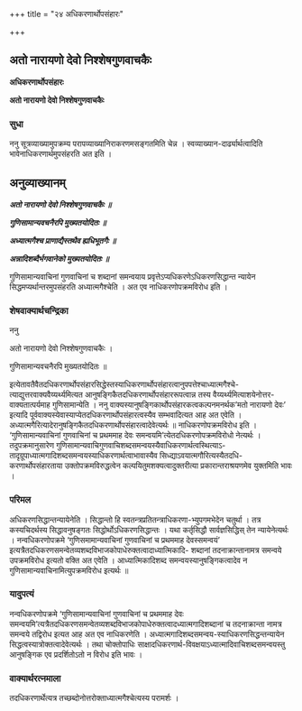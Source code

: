 +++
title = "२४ अधिकरणार्थोपसंहारः"

+++


## अतो नारायणो देवो निश्शेषगुणवाचकैः

**अधिकरणार्थोपसंहारः**

**अतो नारायणो देवो निश्शेषगुणवाचकैः**

### **सुधा**

ननु सूत्रव्याख्यामुपक्रम्य परापव्याख्यानिराकरणमसङ्गतमिति चेन्न । स्वव्याख्यान-दार्ढ्यार्थत्वादिति भावेनाधिकरणार्थमुपसंहरति अत इति ।

## **अनुव्याख्यानम्**

***अतो नारायणो देवो निश्शेषगुणवाचकैः ॥***

***गुणिसामान्यवचनैरपि मुख्यतयोदितः ॥***

***अध्यात्मगैश्च प्राणाद्यैस्तथैव ह्यधिभूतगैः ॥***

***अन्नादिशब्दैर्भगवानेको मुख्यतयोदितः ॥***

गुणिसामान्यवाचिनां गुणवाचिनां च शब्दानां समन्वयाय प्रवृत्तेऽप्यधिकरणेऽधिकरणसिद्धान्त न्यायेन सिद्धमप्यर्थान्तरमुपसंहरति अध्यात्मगैश्चेति । अत एव नाधिकरणोपक्रमविरोध इति ।

### **शेषवाक्यार्थचन्द्रिका**

ननु

अतो नारायणो देवो निश्शेषगुणवाचकैः ।

गुणिसामान्यवचनैरपि मुख्यतयोदितः ॥

इत्येतावतैवैतदधिकरणार्थोपसंहारसिद्धेस्तस्याधिकरणार्थोपसंहारत्वानुपपत्तेश्चाध्यात्मगैश्चे-त्याद्युत्तरवाक्यवैय्यर्थ्यमित्यत आनुषङ्गिकैतदधिकरणार्थोपसंहाररूपत्वान्न तस्य वैय्यर्थ्यमित्याशयेनोत्तर-वाक्यतात्पर्यमाह गुणिसामान्येति । ननु वाक्यस्यानुषङ्गिकार्थोपसंहारकत्वकल्पनमनर्थक’मतो नारायणो देवः’ इत्यादि पूर्ववाक्यस्येवास्याप्येतदधिकरणार्थोपसंहारत्वस्यैव सम्भवादित्यत आह अत एवेति । अध्यात्मगैरित्यादेरानुषङ्गिकैतदधिकरणार्थोपसंहारत्वादेवेत्यर्थः ॥ नाधिकरणोपक्रमविरोध इति । ‘गुणिसामान्यवाचिनां गुणवाचिनां च प्रथममाह देवः समन्वयमि’त्येतदधिकरणोपक्रमविरोधो नेत्यर्थः । तदुपक्रमानुसारेण गुणिसामान्यवाचिगुणवाचिशब्दसमन्वयस्यैवाधिकरणार्थत्वस्थित्याऽ- तादृग्रूपाध्यात्मगादिशब्दसमन्वयस्याधिकरणार्थत्वाभावास्यैव सिध्द्याऽवयात्मगौरित्यस्यैतदधि-करणार्थोपसंहारताया उक्तोपक्रमविरुद्धत्वेन कल्पयितुमशक्यत्वादुक्तरीत्या प्रकारान्तराश्रयणमेव युक्तमिति भावः ।

### **परिमल**

अधिकरणसिद्धान्तन्यायेनेति । सिद्धान्तो हि स्वतन्त्रप्रतितन्त्राधिकरणा-भ्युपगमभेदेन चतुर्था । तत्र कस्यचिदर्थस्य सिद्धावनुषङ्गतः सिद्धोर्थोऽधिकरणसिद्धान्तः । यथा कर्तृसिद्धौ सार्वज्ञसिद्धिस् तेन न्यायेनेत्यर्थः । नन्वधिकरणोपक्रमे ‘गुणिसमामान्यवाचिनां गुणवाचिनां च प्रथममाह देवस्समन्वयं’ इत्यत्रैतदधिकरणसमन्वेतव्यशब्दविभाजकोपाधेरुक्तत्वादाध्यात्मिकादि- शब्दानां तदनाक्रान्तानामत्र समन्वये उपक्रमविरोध इत्यतो वक्ति अत एवेति । आध्यात्मिकादिशब्द समन्वयस्यानुषङ्गिकत्वादेव न गुणिसामान्यवाचिनामित्युपक्रमविरोध इत्यर्थः ॥

### **यादुपत्यं**

नन्वधिकरणोपक्रमे ‘गुणिसामान्यवाचिनां गुणवाचिनां च प्रथममाह देवः समन्वयमि’त्यत्रैतदधिकरणसमन्वेतव्यशब्दविभाजकोपाधेरुक्तत्वादध्यात्मगादिशब्दानां च तदनाक्रान्ता नामत्र समन्वये तद्विरोध इत्यत आह अत एव नाधिकरणेति । अध्यात्मगादिशब्दसमन्वय-स्याधिकरणसिद्धन्तन्यायेन सिद्धत्वस्यात्रोक्तत्वादेवेत्यर्थः । तथा चोक्तोपाधिः साक्षादधिकरणार्थ-विवक्षयाऽध्यात्मादिवाचिशब्दसमन्वयस्तु आनुषङ्गिक एव प्रदर्शितोऽतो न विरोध इति भावः ।

### **वाक्यार्थरत्नमाला**

तदधिकरणार्थेत्यत्र तच्छब्दोनोत्तरोक्ताध्यात्मगैश्चेत्यस्य परामर्शः ।

